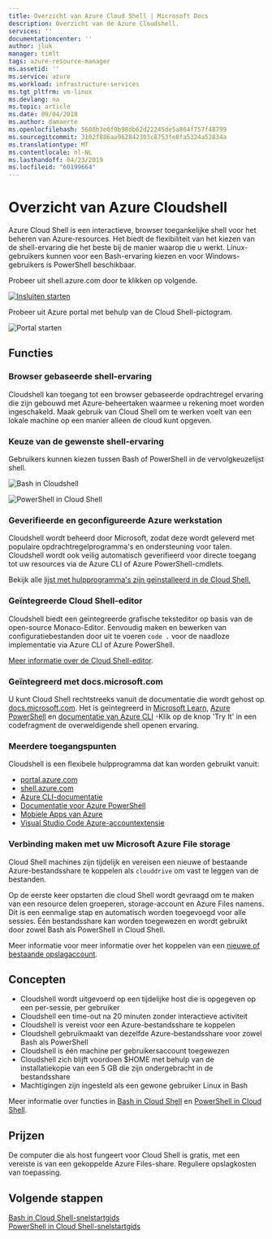 ```yaml
---
title: Overzicht van Azure Cloud Shell | Microsoft Docs
description: Overzicht van de Azure Cloudshell.
services: ''
documentationcenter: ''
author: jluk
manager: timlt
tags: azure-resource-manager
ms.assetid: ''
ms.service: azure
ms.workload: infrastructure-services
ms.tgt_pltfrm: vm-linux
ms.devlang: na
ms.topic: article
ms.date: 09/04/2018
ms.author: damaerte
ms.openlocfilehash: 5608b3e0f9b98db62d22245de5a864f757f48799
ms.sourcegitcommit: 3102f886aa962842303c8753fe8fa5324a52834a
ms.translationtype: MT
ms.contentlocale: nl-NL
ms.lasthandoff: 04/23/2019
ms.locfileid: "60199664"
---
```

# <a name="overview-of-azure-cloud-shell"></a>Overzicht van Azure Cloudshell
Azure Cloud Shell is een interactieve, browser toegankelijke shell voor het beheren van Azure-resources.
Het biedt de flexibiliteit van het kiezen van de shell-ervaring die het beste bij de manier waarop die u werkt.
Linux-gebruikers kunnen voor een Bash-ervaring kiezen en voor Windows-gebruikers is PowerShell beschikbaar.

Probeer uit shell.azure.com door te klikken op volgende.

[![Insluiten starten](https://shell.azure.com/images/launchcloudshell.png "Azure Cloud Shell openen")](https://shell.azure.com)

Probeer uit Azure portal met behulp van de Cloud Shell-pictogram.

![Portal starten](media/overview/portal-launch-icon.png)

## <a name="features"></a>Functies

### <a name="browser-based-shell-experience"></a>Browser gebaseerde shell-ervaring
Cloudshell kan toegang tot een browser gebaseerde opdrachtregel ervaring die zijn gebouwd met Azure-beheertaken waarmee u rekening moet worden ingeschakeld.
Maak gebruik van Cloud Shell om te werken voelt van een lokale machine op een manier alleen de cloud kunt opgeven.

### <a name="choice-of-preferred-shell-experience"></a>Keuze van de gewenste shell-ervaring
Gebruikers kunnen kiezen tussen Bash of PowerShell in de vervolgkeuzelijst shell.

![Bash in Cloudshell](media/overview/overview-bash-pic.png)

![PowerShell in Cloud Shell](media/overview/overview-ps-pic.png)

### <a name="authenticated-and-configured-azure-workstation"></a>Geverifieerde en geconfigureerde Azure werkstation
Cloudshell wordt beheerd door Microsoft, zodat deze wordt geleverd met populaire opdrachtregelprogramma's en ondersteuning voor talen. Cloudshell wordt ook veilig automatisch geverifieerd voor directe toegang tot uw resources via de Azure CLI of Azure PowerShell-cmdlets.

Bekijk alle [lijst met hulpprogramma's zijn geïnstalleerd in de Cloud Shell.](features.md#tools)

### <a name="integrated-cloud-shell-editor"></a>Geïntegreerde Cloud Shell-editor
Cloudshell biedt een geïntegreerde grafische teksteditor op basis van de open-source Monaco-Editor. Eenvoudig maken en bewerken van configuratiebestanden door uit te voeren `code .` voor de naadloze implementatie via Azure CLI of Azure PowerShell.

[Meer informatie over de Cloud Shell-editor](using-cloud-shell-editor.md).

### <a name="integrated-with-docsmicrosoftcom"></a>Geïntegreerd met docs.microsoft.com

U kunt Cloud Shell rechtstreeks vanuit de documentatie die wordt gehost op [docs.microsoft.com](https://docs.microsoft.com). Het is geïntegreerd in [Microsoft Learn](https://docs.microsoft.com/learn/), [Azure PowerShell](https://docs.microsoft.com/powershell/azure/overview) en [documentatie van Azure CLI](https://docs.microsoft.com/cli/azure) -Klik op de knop 'Try It' in een codefragment de overweldigende shell openen ervaring. 

### <a name="multiple-access-points"></a>Meerdere toegangspunten
Cloudshell is een flexibele hulpprogramma dat kan worden gebruikt vanuit:
* [portal.azure.com](https://portal.azure.com)
* [shell.azure.com](https://shell.azure.com)
* [Azure CLI-documentatie](https://docs.microsoft.com/cli/azure)
* [Documentatie voor Azure PowerShell](https://docs.microsoft.com/powershell/azure/overview)
* [Mobiele Apps van Azure](https://azure.microsoft.com/features/azure-portal/mobile-app/)
* [Visual Studio Code Azure-accountextensie](https://marketplace.visualstudio.com/items?itemName=ms-vscode.azure-account)

### <a name="connect-your-microsoft-azure-files-storage"></a>Verbinding maken met uw Microsoft Azure File storage
Cloud Shell machines zijn tijdelijk en vereisen een nieuwe of bestaande Azure-bestandsshare te koppelen als `clouddrive` om vast te leggen van de bestanden.

Op de eerste keer opstarten die cloud Shell wordt gevraagd om te maken van een resource delen groeperen, storage-account en Azure Files namens. Dit is een eenmalige stap en automatisch worden toegevoegd voor alle sessies. Één bestandsshare kan worden toegewezen en wordt gebruikt door zowel Bash als PowerShell in Cloud Shell.

Meer informatie voor meer informatie over het koppelen van een [nieuwe of bestaande opslagaccount](persisting-shell-storage.md).

## <a name="concepts"></a>Concepten
* Cloudshell wordt uitgevoerd op een tijdelijke host die is opgegeven op een per-sessie, per gebruiker
* Cloudshell een time-out na 20 minuten zonder interactieve activiteit
* Cloudshell is vereist voor een Azure-bestandsshare te koppelen
* Cloudshell gebruikmaakt van dezelfde Azure-bestandsshare voor zowel Bash als PowerShell
* Cloudshell is één machine per gebruikersaccount toegewezen
* Cloudshell zich blijft voordoen $HOME met behulp van de installatiekopie van een 5 GB die zijn ondergebracht in de bestandsshare
* Machtigingen zijn ingesteld als een gewone gebruiker Linux in Bash

Meer informatie over functies in [Bash in Cloud Shell](features.md) en [PowerShell in Cloud Shell](features-powershell.md).

## <a name="pricing"></a>Prijzen
De computer die als host fungeert voor Cloud Shell is gratis, met een vereiste is van een gekoppelde Azure Files-share. Reguliere opslagkosten van toepassing.

## <a name="next-steps"></a>Volgende stappen
[Bash in Cloud Shell-snelstartgids](quickstart.md) <br>
[PowerShell in Cloud Shell-snelstartgids](quickstart-powershell.md)
